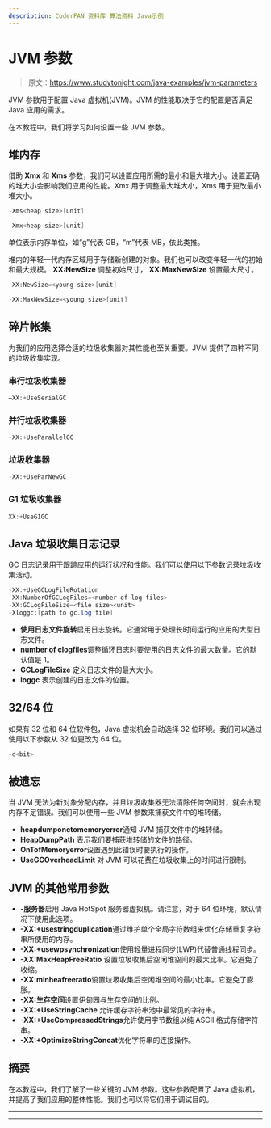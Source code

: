 ```yaml
---
description: CoderFAN 资料库 算法资料 Java示例
---
```


# JVM 参数

> 原文：<https://www.studytonight.com/java-examples/jvm-parameters>

JVM 参数用于配置 Java 虚拟机(JVM)。JVM 的性能取决于它的配置是否满足 Java 应用的需求。

在本教程中，我们将学习如何设置一些 JVM 参数。

## 堆内存

借助 **Xmx** 和 **Xms** 参数，我们可以设置应用所需的最小和最大堆大小。设置正确的堆大小会影响我们应用的性能。Xmx 用于调整最大堆大小，Xms 用于更改最小堆大小。

```java
-Xms<heap size>[unit]
```

```java
-Xmx<heap size>[unit]
```

单位表示内存单位，如“g”代表 GB，“m”代表 MB，依此类推。

堆内的年轻一代内存区域用于存储新创建的对象。我们也可以改变年轻一代的初始和最大规模。 **XX:NewSize** 调整初始尺寸， **XX:MaxNewSize** 设置最大尺寸。

```java
-XX:NewSize=<young size>[unit]
```

```java
-XX:MaxNewSize=<young size>[unit]
```

## 碎片帐集

为我们的应用选择合适的垃圾收集器对其性能也至关重要。JVM 提供了四种不同的垃圾收集实现。

### 串行垃圾收集器

```java
–XX:+UseSerialGC
```

### 并行垃圾收集器

```java
-XX:+UseParallelGC
```

### 垃圾收集器

```java
-XX:+UseParNewGC
```

### G1 垃圾收集器

```java
XX:+UseG1GC
```

## Java 垃圾收集日志记录

GC 日志记录用于跟踪应用的运行状况和性能。我们可以使用以下参数记录垃圾收集活动。

```java
-XX:+UseGCLogFileRotation 
-XX:NumberOfGCLogFiles=<number of log files> 
-XX:GCLogFileSize=<file size><unit>
-Xloggc:[path to gc.log file]
```

*   **使用日志文件旋转**启用日志旋转。它通常用于处理长时间运行的应用的大型日志文件。
*   **number of clogfiles**调整循环日志时要使用的日志文件的最大数量。它的默认值是 1。
*   **GCLogFileSize** 定义日志文件的最大大小。
*   **loggc** 表示创建的日志文件的位置。

## 32/64 位

如果有 32 位和 64 位软件包，Java 虚拟机会自动选择 32 位环境。我们可以通过使用以下参数从 32 位更改为 64 位。

```java
-d<bit>
```

## 被遗忘

当 JVM 无法为新对象分配内存，并且垃圾收集器无法清除任何空间时，就会出现内存不足错误。我们可以使用一些 JVM 参数来捕获文件中的堆转储。

*   **heapdumponetomemoryerror**通知 JVM 捕获文件中的堆转储。
*   **HeapDumpPath** 表示我们要捕获堆转储的文件的路径。
*   **OnTofMemoryerror**设置遇到此错误时要执行的操作。
*   **UseGCOverheadLimit** 对 JVM 可以花费在垃圾收集上的时间进行限制。

## JVM 的其他常用参数

*   **-服务器**启用 Java HotSpot 服务器虚拟机。请注意，对于 64 位环境，默认情况下使用此选项。
*   **-XX:+usestringduplication**通过维护单个全局字符数组来优化存储重复字符串所使用的内存。
*   **-XX:+usewpsynchronization**使用轻量进程同步(LWP)代替普通线程同步。
*   **-XX:MaxHeapFreeRatio** 设置垃圾收集后空闲堆空间的最大比率。它避免了收缩。
*   **-XX:minheafreeratio**设置垃圾收集后空闲堆空间的最小比率。它避免了膨胀。
*   **-XX:生存空间**设置伊甸园与生存空间的比例。
*   **-XX:+UseStringCache** 允许缓存字符串池中最常见的字符串。
*   **-XX:+UseCompressedStrings**允许使用字节数组以纯 ASCII 格式存储字符串。
*   **-XX:+OptimizeStringConcat**优化字符串的连接操作。

## 摘要

在本教程中，我们了解了一些关键的 JVM 参数。这些参数配置了 Java 虚拟机，并提高了我们应用的整体性能。我们也可以将它们用于调试目的。

* * *

* * *